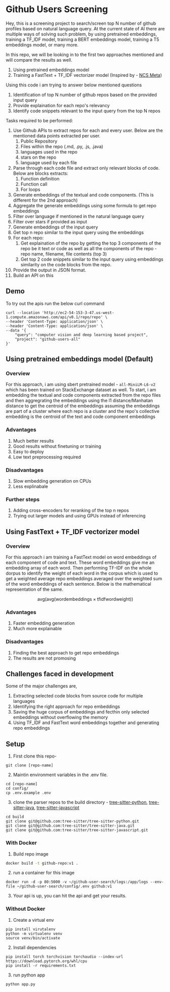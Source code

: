 # Github Users Screening

Hey, this is a screening project to search/screen top N number of github profiles based on natural language query. At the current state of AI there are multiple ways of solving such problem, by using pretrained embeddings, training a TF_IDF model, training a BERT embeddings model, training a T5 embeddings model, or many more.

In this repo, we will be looking in to the first two approaches mentioned and will compare the results as well.
1. Using pretrained embeddings model
2. Training a FastText + TF_IDF vectorizer model (Inspired by - [NCS Meta](https://ai.meta.com/blog/neural-code-search-ml-based-code-search-using-natural-language-queries/)) 

Using this code i am trying to answer below mentioned questions
1. Identification of top N number of github repos based on the provided input query
2. Provide explaination for each repo's relevancy
3. Identify code snippets relevant to the input query from the top N repos

Tasks required to be performed:
1. Use Github APIs to extract repos for each and every user. Below are the mentioned data points extracted per user.
    1. Public Repository
    2. Files within the repo (.md, .py, .js, .java)
    3. languages used in the repo
    4. stars on the repo
    5. language used by each file
2. Parse through each code file and extract only relevant blocks of code. Below are blocks extracts:
    1. Function definition
    2. Function call
    3. For loops
3. Generate embeddings of the textual and code components. (This is different for the 2nd approach)
4. Aggregate the generate embeddings using some formula to get repo embeddings
2. Filter over language if mentioned in the natural language query
3. Filter over stars if provided as input
4. Generate embeddings of the input query
5. Get top n repo similar to the input query using the embeddings
6. For each repo:
    1. Get explaination of the repo by getting the top 3 components of the repo be it text or code as well as all the components of the repo - repo name, filename, file contents (top 3)
    2. Get top 2 code snippets similar to the input query using embeddings similarity on the code blocks from the repo.
7. Provide the output in JSON format.
8. Build an API on this

## Demo

To try out the apis run the below curl command

```terminal
curl --location 'http://ec2-54-153-3-47.us-west-1.compute.amazonaws.com/api/v0.1/repo/repo' \
--header 'Content-Type: application/json' \
--header 'Content-Type: application/json' \
--data '{
    "query": "computer vision and deep learning based project",
    "project": "github-users-all"
}'
```

## Using pretrained embeddings model (Default)

### Overview

For this approach, i am using sbert pretrained model - `all-MiniLM-L6-v2` which has been trained on StackExchange dataset as well. To start, i am embedding the textual and code components extracted from the repo files and then aggregrating the embeddings using the l1 distance/Manhatan distance to get the centroid of the embeddings assuming the embeddings are part of a cluster where each repo is a cluster and the repo's collective embedding is the centroid of the text and code component embeddings

### Advantages

1. Much better results
2. Good results without finetuning or training
3. Easy to deploy
4. Low text preprocessing required

### Disadvantages

1. Slow embedding generation on CPUs
2. Less explinabale

### Further steps

1. Adding cross-encoders for reranking of the top n repos
2. Trying out larger models and using GPUs instead of inferencing

## Using FastText + TF_IDF vectorizer model

### Overview

For this approach i am training a FastText model on word embeddings of each component of code and text. These word embeddings give me an embedding array of each word. Then performing TF-IDF on the whole dorpus to identify the weight of each word in the corpus which is used to get a weighted average repo embeddings averaged over the weighted sum of the word embeddings of each sentence. Below is the mathematical representation of the same.

$$ \text{avg}(\text{avg} (\text{wordembeddings} \times \text{tfidfwordweight})) $$

### Advantages

1. Faster embedding generation
2. Much more explainable

### Disadvantages

1. Finding the best approach to get repo embeddings
2. The results are not promosing

## Challenges faced in development

Some of the major challenges are,
1. Extracting selected code blocks from source code for multiple languages
2. Identifying the right approach for repo embeddings
3. Saving the huge corpus of embeddings and fecthin only selected embeddings without overflowing the memory
4. Using TF_IDF and FastText word embeddings together and generating repo embeddings

## Setup

1. First clone this repo-

```terminal
git clone [repo-name]
```

2. Maintin environment variables in the .env file.
```terminal
cd [repo-name]
cd config/
cp .env.example .env
```

3. clone the parser repos to the build directory - [tree-sitter-python](https://github.com/tree-sitter/tree-sitter-python), [tree-sitter-java](https://github.com/tree-sitter/tree-sitter-java), [tree-sitter-javascript](https://github.com/tree-sitter/tree-sitter-javascript)
```terminal
cd build
git clone git@github.com:tree-sitter/tree-sitter-python.git
git clone git@github.com:tree-sitter/tree-sitter-java.git
git clone git@github.com:tree-sitter/tree-sitter-javascript.git
```

### With Docker

1. Build repo image
```bash
docker build -t github-repo:v1 .
```

2. run a container for this image
```
docker run -d -p 80:5000 -v ~/github-user-search/logs:/app/logs --env-file ~/github-user-search/config/.env github:v1
```

3. Your api is up, you can hit the api and get your results.

### Without Docker

1. Create a virtual env
```terminal
pip install virutalenv
python -m virtualenv venv
source venv/bin/activate
```

2. Install dependencies
```terminal
pip install torch torchvision torchaudio --index-url https://download.pytorch.org/whl/cpu
pip install -r requirements.txt
```

3. run python app
```terminal
python app.py
```